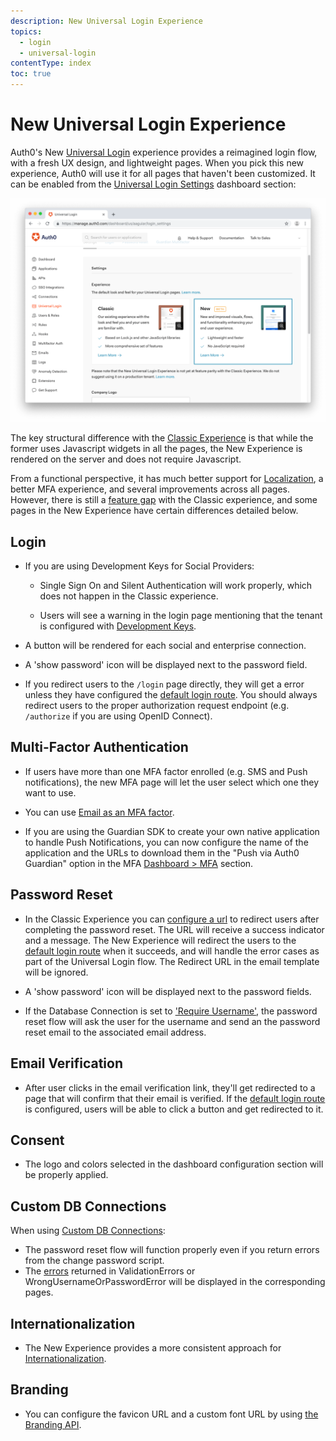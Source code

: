 ```yaml
---
description: New Universal Login Experience
topics:
  - login
  - universal-login
contentType: index
toc: true
---
```

# New Universal Login Experience

Auth0's New [Universal Login](/universal-login) experience provides a reimagined login flow, with a fresh UX design, and lightweight pages. When you pick this new experience, Auth0 will use it for all pages that haven't been customized. It can be enabled from the [Universal Login Settings](https://manage.auth0.com/#/login_settings) dashboard section:

![Login Page](/media/articles/universal-login/experience-picker.png)

The key structural difference with the [Classic Experience](/universal-login/classic) is that while the former uses Javascript widgets in all the pages, the New Experience is rendered on the server and does not require Javascript. 

From a functional perspective, it has much better support for [Localization](/universal-login/i18n), a better MFA experience, and several improvements across all pages. However, there is still a [feature gap](/universal-login/new-experience-limitations) with the Classic experience, and some pages in the New Experience have certain differences detailed below.

## Login

- If you are using Development Keys for Social Providers:

    - Single Sign On and Silent Authentication will work properly, which does not happen in the Classic experience.

    - Users will see a warning in the login page mentioning that the tenant is configured with [Development Keys](docs/connections/social/devkeys).

- A button will be rendered for each social and enterprise connection. 

- A 'show password' icon will be displayed next to the password field.

- If you redirect users to the `/login` page directly, they will get a error unless they have configured the [default login route](/universal-login/default-login-url). You should always redirect users to the proper authorization request endpoint (e.g. `/authorize` if you are using OpenID Connect).

## Multi-Factor Authentication

- If users have more than one MFA factor enrolled (e.g. SMS and Push notifications), the new MFA page will let the user select which one they want to use.

- You can use [Email as an MFA factor](/multifactor-authentication/factors/email).

- If you are using the Guardian SDK to create your own native application to handle Push Notifications, you can now configure the name of the application and the URLs to download them in the "Push via Auth0 Guardian" option in the MFA [Dashboard > MFA](${manage_url}/#/mfa) section.

## Password Reset

- In the Classic Experience you can [configure a url](/email/templates#redirect-to-results-for-the-change-password-email-template) to redirect users after completing the password reset. The URL will receive a success indicator and a message. The New Experience will redirect the users to the [default login route](/universal-login/default-login-url) when it succeeds, and will handle the error cases as part of the Universal Login flow. The Redirect URL in the email template will be ignored.  

- A 'show password' icon will be displayed next to the password fields.

- If the Database Connection is set to ['Require Username'](/connections/database/require-username), the password reset flow will ask the user for the username and send an the password reset email to the associated email address.

## Email Verification

- After user clicks in the email verification link, they'll get redirected to a page that will confirm that their email is verified. If the [default login route](/universal-login/default-login-url) is configured, users will be able to click a button and get redirected to it.

## Consent

- The logo and colors selected in the dashboard configuration section will be properly applied.

## Custom DB Connections

When using [Custom DB Connections](/connections/database/custom-db):

- The password reset flow will function properly even if you return errors from the change password script.
- The [errors](/connections/database/custom-db/error-handling) returned in ValidationErrors or WrongUsernameOrPasswordError will be displayed in the corresponding pages.

## Internationalization

- The New Experience provides a more consistent approach for [Internationalization](/universal-login/i8n).

## Branding

- You can configure the favicon URL and a custom font URL by using [the Branding API](/api/management/v2#!/Branding).
